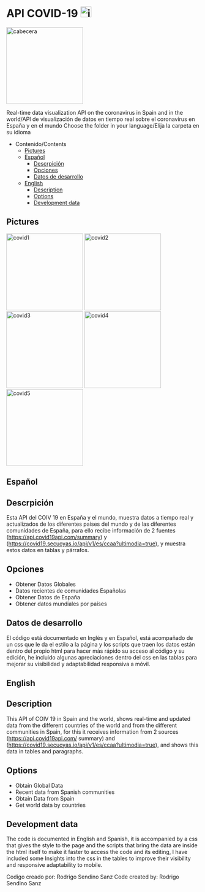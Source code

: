 # API COVID-19 <img src="../Español/img/iconogithub.png" width="28px" alt="icono">
<img src="../Español/img/headergithub.png" width="200px" alt="cabecera">

Real-time data visualization API on the coronavirus in Spain and in the world/API de visualización de datos en tiempo real sobre el coronavirus en España y en el mundo
Choose the folder in your language/Elija la carpeta en su idioma

- Contenido/Contents
	- [Pictures](#pictures)
   - [Español](#español)
     - [Descrpición](#descrpición)
     - [Opciones](#Opciones)
     - [Datos de desarrollo](#datos-de-desarrollo)
	- [English](#english)
     	- [Description](#description)
     	- [Options](#options)
     	- [Development data](#development-data)

## Pictures
<img src="../Español/img/covid1.png" width="200px" alt="covid1">
<img src="../Español/img/covid2.png" width="200px" alt="covid2">
<img src="../Español/img/covid3.png" width="200px" alt="covid3">
<img src="../Español/img/covid4.png" width="200px" alt="covid4">
<img src="../Español/img/covid5.png" width="200px" alt="covid5">

## Español
## Descrpición
Esta API del COIV 19 en España y el mundo, muestra datos a tiempo real y actualizados de los diferentes países del mundo y de las diferentes comunidades de España, para ello recibe información de 2 fuentes (https://api.covid19api.com/summary) y (https://covid19.secuoyas.io/api/v1/es/ccaa?ultimodia=true), y muestra estos datos en tablas y párrafos.


## Opciones
 - Obtener Datos Globales
 - Datos recientes de comunidades Españolas
 - Obtener Datos de España
 - Obtener datos mundiales por países


## Datos de desarrollo
El código está documentado en Inglés y en Español, está acompañado de un css que le da el estilo a la página y los scripts que traen los datos están dentro del propio html para hacer más rápido su acceso al código y su edición, he incluido algunas apreciaciones dentro del css en las tablas para mejorar su visibilidad y adaptabilidad responsiva a móvil.


## English
## Description
This API of COIV 19 in Spain and the world, shows real-time and updated data from the different countries of the world and from the different communities in Spain, for this it receives information from 2 sources (https://api.covid19api.com/ summary) and (https://covid19.secuoyas.io/api/v1/es/ccaa?ultimodia=true), and shows this data in tables and paragraphs.


## Options
  - Obtain Global Data
  - Recent data from Spanish communities
  - Obtain Data from Spain
  - Get world data by countries


## Development data
The code is documented in English and Spanish, it is accompanied by a css that gives the style to the page and the scripts that bring the data are inside the html itself to make it faster to access the code and its editing, I have included some Insights into the css in the tables to improve their visibility and responsive adaptability to mobile.

Codigo creado por: Rodrigo Sendino Sanz
Code created by: Rodrigo Sendino Sanz
